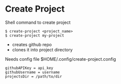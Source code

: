 # Create Project

Shell command to create project

```console
$ create-project <project_name>
$ create-project my-project
```

* creates github repo
* clones it into project directory

Needs config file $HOME/.config/create-project.config
```console
githubAPIKey = api_key
githubUsername = username
projectsDir = /path/to/dir
```
